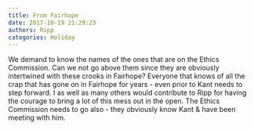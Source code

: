 ```yaml
---
title: From Fairhope
date: 2017-10-19 21:29:23
authors: Ripp
categories: Holiday
---
```


 We demand to know the names of the ones that are on the Ethics Commission.  Can we not go above them since they are obviously intertwined with these crooks in Fairhope?   Everyone that knows of all the crap that has gone on in Fairhope for years - even prior to Kant  needs to step forward.   I as well as many others would contribute to Ripp for having the courage to bring a lot of this mess out in the open.  The Ethics Commission needs to go also - they obviously know Kant &amp; have been meeting with him.